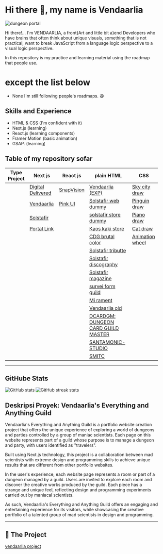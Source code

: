 # Hi there 👋, my name is Vendaarlia
![dungeon portal](https://github.com/Vendaarlia/vendaarlia/blob/main/img/202401302211.gif)

Hi there!... I'm VENDAARLIA, a front{Art and little bit a}end Developers who have brains that often think about unique visuals, something that is not practical, want to break JavaScript from a language logic perspective to a visual logic perspective.

In this repository is my practice and learning material using the roadmap that people use.

# except the list below

* None I'm still following people's roadmaps. 😆

## Skills and Experience

* HTML & CSS (I'm confident with it)
* Next.js (learning)
* React.js (learning components)
* Framer Motion (basic animation)
* GSAP. (learning)

## Table of my repository sofar

| Type Project | Next js                                                              | React js                                                 | plain HTML                                                                   | CSS                                                                  |
|--------------|----------------------------------------------------------------------|----------------------------------------------------------|------------------------------------------------------------------------------|----------------------------------------------------------------------|
|              | [Digital Delivered](https://github.com/Vendaarlia/digital-delivered) | [SnapVision](https://github.com/Vendaarlia/my-portfolio) | [Vendaarlia (EXP)](https://github.com/Vendaarlia/vendaarlia)                 | [Sky city draw](https://github.com/Vendaarlia/Sky_City_Draw)         |
|              | [Vendaarlia](https://github.com/Vendaarlia/custome-nextjs)           | [Pink UI](https://github.com/Vendaarlia/pink-ui)         | [Solstafir web dummy](https://github.com/Vendaarlia/Solstafir_Website_Dummy) | [Pinguin draw](https://github.com/Vendaarlia/Pinguin_Draw_Css)       |
|              | [Solstafir](https://github.com/Vendaarlia/my-nextjs)                 |                                                          | [solstafir store dummy](https://github.com/Vendaarlia/Solstafir_Store_Dummy) | [Piano draw](https://github.com/Vendaarlia/Piano_Draw_Css)           |
|              | [Portal Link](https://github.com/Vendaarlia/PortalLink)              |                                                          | [Kaos kaki store](https://github.com/Vendaarlia/KAOS_KAKI_STORE)             | [Cat draw](https://github.com/Vendaarlia/Cat_Draw_Css)               |
|              |                                                                      |                                                          | [CDG brutal color](https://github.com/Vendaarlia/CDG-brutal-color-porto)     | [Animation wheel](https://github.com/Vendaarlia/Animation_Wheel_Css) |
|              |                                                                      |                                                          | [Solstafir tributte](https://github.com/Vendaarlia/Tributte_Solstafir)       |                                                                      |
|              |                                                                      |                                                          | [Solstafir discography](https://github.com/Vendaarlia/Solstafir_Discography) |                                                                      |
|              |                                                                      |                                                          | [Solstafir magazine](https://github.com/Vendaarlia/Magazine_Solstafir)       |                                                                      |
|              |                                                                      |                                                          | [survei form guild](https://github.com/Vendaarlia/survey_form_guild)         |                                                                      |
|              |                                                                      |                                                          | [Mi rament](https://github.com/Vendaarlia/port1)                             |                                                                      |
|              |                                                                      |                                                          | [Vendaarlia old](https://github.com/Vendaarlia/portohub)                     |                                                                      |
|              |                                                                      |                                                          | [DCARDGM: DUNGEON CARD GUILD MASTER](https://github.com/Vendaarlia/dcardgm)  |                                                                      |
|              |                                                                      |                                                          | [SANTAMONIC-STUDIO](https://github.com/Vendaarlia/SANTAMONIC-STUDIO)         |                                                                      |
|              |                                                                      |                                                          | [SMITC](https://github.com/Vendaarlia/SMITC)                                 |                                                                      |
___
## GitHube Stats

![GitHub stats](https://github-readme-stats.vercel.app/api?username=vendaarlia&show_icons=true) ![GitHub streak stats](https://streak-stats.demolab.com/?user=vendaarlia)  


## Deskripsi Proyek: Vendaarlia's Everything and Anything Guild

Vendaarlia's Everything and Anything Guild is a portfolio website creation project that offers the unique experience of exploring a world of dungeons and parties controlled by a group of maniac scientists. Each page on this website represents part of a guild whose purpose is to manage a dungeon and party, with users identified as "travelers".

Built using Next.js technology, this project is a collaboration between mad scientists with extreme design and programming skills to achieve unique results that are different from other portfolio websites.

In the user's experience, each website page represents a room or part of a dungeon managed by a guild. Users are invited to explore each room and discover the creative works produced by the guild. Each piece has a strange and unique feel, reflecting design and programming experiments carried out by maniacal scientists.

As such, Vendaarlia's Everything and Anything Guild offers an engaging and entertaining experience for its visitors, while showcasing the creative portfolio of a talented group of mad scientists in design and programming.

---

## 🔭 The Project

[vendaarlia project](https://vendaarlia-nextjs.vercel.app/)
